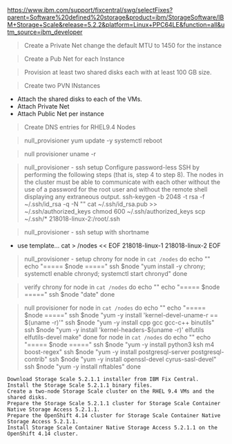 https://www.ibm.com/support/fixcentral/swg/selectFixes?parent=Software%20defined%20storage&product=ibm/StorageSoftware/IBM+Storage+Scale&release=5.2.2&platform=Linux+PPC64LE&function=all&utm_source=ibm_developer

> Create a Private Net
> change the default MTU to 1450 for the instance

> Create a Pub Net for each Instance

> Provision at least two shared disks each with at least 100 GB size.

> Create two PVN INstances 
- Attach the shared disks to each of the VMs.
- Attach Private Net
- Attach Public Net per instance

> Create DNS entries for RHEL9.4 Nodes


> null_provisioner
yum update -y
systemctl reboot

> null provisioner
uname -r

> null_provisioner - ssh setup
> Configure password-less SSH by performing the following steps (that is, step 4 to step 8). The nodes in the cluster must be able to communicate with each other without the use of a password for the root user and without the remote shell displaying any extraneous output.
ssh-keygen -b 2048 -t rsa -f ~/.ssh/id_rsa -q -N ""
cat ~/.ssh/id_rsa.pub >> ~/.ssh/authorized_keys
chmod 600 ~/.ssh/authorized_keys
scp ~/.ssh/* 218018-linux-2:/root/.ssh

> null_provisioner - ssh setup with shortname
- use template...
cat > /nodes << EOF
218018-linux-1 
218018-linux-2 
EOF

> null_provisioner - setup chrony
for node in `cat /nodes`
do echo ""
echo "===== $node ====="
ssh $node "yum install -y chrony; systemctl enable chronyd; systemctl start chronyd"
done

> verify chrony 
for node in `cat /nodes`
do echo ""
echo "===== $node ====="
ssh $node "date"
done

> null provisioner
for node in `cat /nodes`
do echo ""
echo "===== $node ====="
ssh $node "yum -y install 'kernel-devel-uname-r == $(uname -r)'"
ssh $node "yum -y install cpp gcc gcc-c++ binutils"
ssh $node "yum -y install 'kernel-headers-$(uname -r)' elfutils elfutils-devel make"
done
for node in `cat /nodes`
do echo ""
echo "===== $node ====="
ssh $node "yum -y install python3 ksh m4 boost-regex"
ssh $node "yum -y install postgresql-server postgresql-contrib"
ssh $node "yum -y install openssl-devel cyrus-sasl-devel"
ssh $node "yum -y install nftables"
done





    Download Storage Scale 5.2.1.1 installer from IBM Fix Central.
    Install the Storage Scale 5.2.1.1 binary files.
    Create a two-node Storage Scale cluster on the RHEL 9.4 VMs and the shared disks.
    Prepare the Storage Scale 5.2.1.1 cluster for Storage Scale Container Native Storage Access 5.2.1.1.
    Prepare the OpenShift 4.14 cluster for Storage Scale Container Native Storage Access 5.2.1.1.
    Install Storage Scale Container Native Storage Access 5.2.1.1 on the OpenShift 4.14 cluster.
